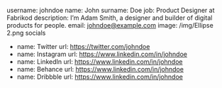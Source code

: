 username: johndoe
name: John
surname: Doe
job: Product Designer at Fabrikod
description: I’m Adam Smith, a designer and builder of digital products for people.
email: johndoe@example.com
image: /img/Ellipse 2.png
socials
  - name: Twitter
    url: https://twitter.com/johndoe
  - name: Instagram
    url: https://www.linkedin.com/in/johndoe
  - name: LinkedIn
    url: https://www.linkedin.com/in/johndoe
  - name: Behance
    url: https://www.linkedin.com/in/johndoe
  - name: Dribbble
    url: https://www.linkedin.com/in/johndoe
